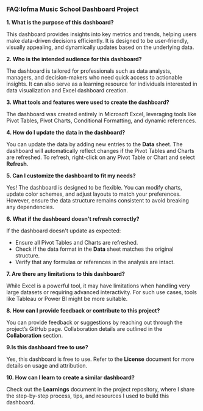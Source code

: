 ### FAQ:Iofma Music School Dashboard Project

**1. What is the purpose of this dashboard?**

This dashboard provides insights into key metrics and trends, helping users make data-driven decisions efficiently. It is designed to be user-friendly, visually appealing, and dynamically updates based on the underlying data.

**2. Who is the intended audience for this dashboard?**

The dashboard is tailored for professionals such as data analysts, managers, and decision-makers who need quick access to actionable insights. It can also serve as a learning resource for individuals interested in data visualization and Excel dashboard creation.

**3. What tools and features were used to create the dashboard?**

The dashboard was created entirely in Microsoft Excel, leveraging tools like Pivot Tables, Pivot Charts, Conditional Formatting, and dynamic references.

**4. How do I update the data in the dashboard?**

You can update the data by adding new entries to the **Data** sheet. The dashboard will automatically reflect changes if the Pivot Tables and Charts are refreshed. To refresh, right-click on any Pivot Table or Chart and select **Refresh**.

**5. Can I customize the dashboard to fit my needs?**

Yes! The dashboard is designed to be flexible. You can modify charts, update color schemes, and adjust layouts to match your preferences. However, ensure the data structure remains consistent to avoid breaking any dependencies.

**6. What if the dashboard doesn't refresh correctly?**

If the dashboard doesn't update as expected:
- Ensure all Pivot Tables and Charts are refreshed.
- Check if the data format in the **Data** sheet matches the original structure.
- Verify that any formulas or references in the analysis are intact.

**7. Are there any limitations to this dashboard?**

While Excel is a powerful tool, it may have limitations when handling very large datasets or requiring advanced interactivity. For such use cases, tools like Tableau or Power BI might be more suitable.

**8. How can I provide feedback or contribute to this project?**

You can provide feedback or suggestions by reaching out through the project’s GitHub page. Collaboration details are outlined in the **Collaboration** section.

**9.Is this dashboard free to use?**

Yes, this dashboard is free to use. Refer to the **License** document for more details on usage and attribution.

**10. How can I learn to create a similar dashboard?**

Check out the **Learnings** document in the project repository, where I share the step-by-step process, tips, and resources I used to build this dashboard.
